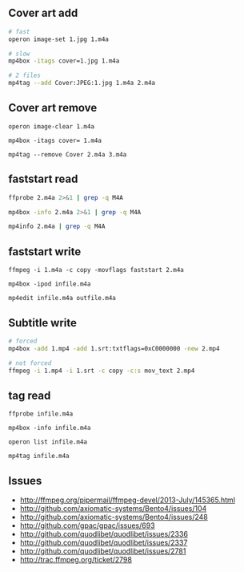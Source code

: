 Cover art add
-------------

~~~sh
# fast
operon image-set 1.jpg 1.m4a
~~~

~~~sh
# slow
mp4box -itags cover=1.jpg 1.m4a
~~~

~~~sh
# 2 files
mp4tag --add Cover:JPEG:1.jpg 1.m4a 2.m4a
~~~

Cover art remove
----------------

~~~
operon image-clear 1.m4a
~~~

~~~
mp4box -itags cover= 1.m4a
~~~

~~~
mp4tag --remove Cover 2.m4a 3.m4a
~~~

faststart read
--------------

~~~sh
ffprobe 2.m4a 2>&1 | grep -q M4A
~~~

~~~sh
mp4box -info 2.m4a 2>&1 | grep -q M4A
~~~

~~~sh
mp4info 2.m4a | grep -q M4A
~~~

faststart write
---------------

~~~
ffmpeg -i 1.m4a -c copy -movflags faststart 2.m4a
~~~

~~~
mp4box -ipod infile.m4a
~~~

~~~
mp4edit infile.m4a outfile.m4a
~~~

Subtitle write
--------------

~~~sh
# forced
mp4box -add 1.mp4 -add 1.srt:txtflags=0xC0000000 -new 2.mp4
~~~

~~~sh
# not forced
ffmpeg -i 1.mp4 -i 1.srt -c copy -c:s mov_text 2.mp4
~~~

tag read
--------

~~~
ffprobe infile.m4a
~~~

~~~
mp4box -info infile.m4a
~~~

~~~
operon list infile.m4a
~~~

~~~
mp4tag infile.m4a
~~~

Issues
----------------------------------------------------------------
- http://ffmpeg.org/pipermail/ffmpeg-devel/2013-July/145365.html
- http://github.com/axiomatic-systems/Bento4/issues/104
- http://github.com/axiomatic-systems/Bento4/issues/248
- http://github.com/gpac/gpac/issues/693
- http://github.com/quodlibet/quodlibet/issues/2336
- http://github.com/quodlibet/quodlibet/issues/2337
- http://github.com/quodlibet/quodlibet/issues/2781
- http://trac.ffmpeg.org/ticket/2798
